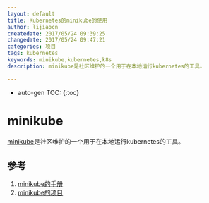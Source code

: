 ```yaml
---
layout: default
title: Kubernetes的minikube的使用
author: lijiaocn
createdate: 2017/05/24 09:39:25
changedate: 2017/05/24 09:47:21
categories: 项目
tags: kubernetes
keywords: minikube,kubernetes,k8s
description: minikube是社区维护的一个用于在本地运行kubernetes的工具。

---
```


* auto-gen TOC:
{:toc}

# minikube

[minikube][1]是社区维护的一个用于在本地运行kubernetes的工具。

## 参考

1. [minikube的手册][1]
2. [minikube的项目][2]

[1]: https://kubernetes.io/docs/getting-started-guides/minikube/ "minikube的手册"
[2]: https://github.com/kubernetes/minikube "minikube的项目"
